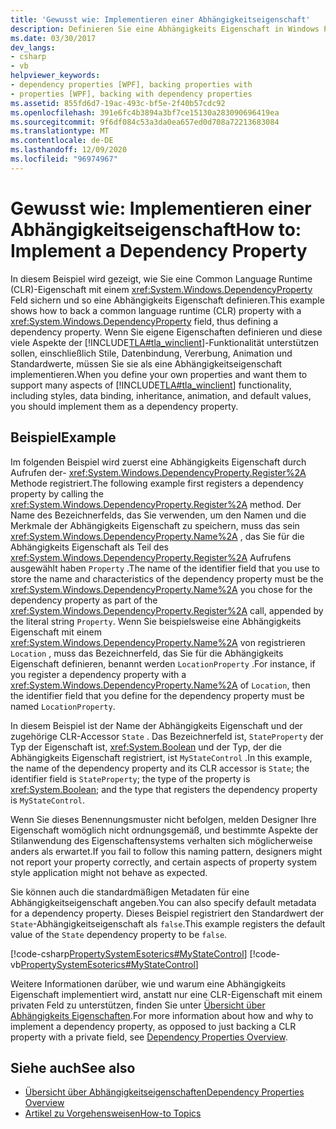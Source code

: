 ```yaml
---
title: 'Gewusst wie: Implementieren einer Abhängigkeitseigenschaft'
description: Definieren Sie eine Abhängigkeits Eigenschaft in Windows Presentation Foundation, indem Sie eine Common Language Runtime Eigenschaft mit einem DependencyProperty-Feld unterstützen.
ms.date: 03/30/2017
dev_langs:
- csharp
- vb
helpviewer_keywords:
- dependency properties [WPF], backing properties with
- properties [WPF], backing with dependency properties
ms.assetid: 855fd6d7-19ac-493c-bf5e-2f40b57cdc92
ms.openlocfilehash: 391e6fc4b3894a3bf7ce15130a283090696419ea
ms.sourcegitcommit: 9f6df084c53a3da0ea657ed0d708a72213683084
ms.translationtype: MT
ms.contentlocale: de-DE
ms.lasthandoff: 12/09/2020
ms.locfileid: "96974967"
---
```

# <a name="how-to-implement-a-dependency-property"></a><span data-ttu-id="03bac-103">Gewusst wie: Implementieren einer Abhängigkeitseigenschaft</span><span class="sxs-lookup"><span data-stu-id="03bac-103">How to: Implement a Dependency Property</span></span>
<span data-ttu-id="03bac-104">In diesem Beispiel wird gezeigt, wie Sie eine Common Language Runtime (CLR)-Eigenschaft mit einem <xref:System.Windows.DependencyProperty> Feld sichern und so eine Abhängigkeits Eigenschaft definieren.</span><span class="sxs-lookup"><span data-stu-id="03bac-104">This example shows how to back a common language runtime (CLR) property with a <xref:System.Windows.DependencyProperty> field, thus defining a dependency property.</span></span> <span data-ttu-id="03bac-105">Wenn Sie eigene Eigenschaften definieren und diese viele Aspekte der [!INCLUDE[TLA#tla_winclient](../../../includes/tlasharptla-winclient-md.md)]-Funktionalität unterstützen sollen, einschließlich Stile, Datenbindung, Vererbung, Animation und Standardwerte, müssen Sie sie als eine Abhängigkeitseigenschaft implementieren.</span><span class="sxs-lookup"><span data-stu-id="03bac-105">When you define your own properties and want them to support many aspects of [!INCLUDE[TLA#tla_winclient](../../../includes/tlasharptla-winclient-md.md)] functionality, including styles, data binding, inheritance, animation, and default values, you should implement them as a dependency property.</span></span>  
  
## <a name="example"></a><span data-ttu-id="03bac-106">Beispiel</span><span class="sxs-lookup"><span data-stu-id="03bac-106">Example</span></span>  
 <span data-ttu-id="03bac-107">Im folgenden Beispiel wird zuerst eine Abhängigkeits Eigenschaft durch Aufrufen der- <xref:System.Windows.DependencyProperty.Register%2A> Methode registriert.</span><span class="sxs-lookup"><span data-stu-id="03bac-107">The following example first registers a dependency property by calling the <xref:System.Windows.DependencyProperty.Register%2A> method.</span></span> <span data-ttu-id="03bac-108">Der Name des Bezeichnerfelds, das Sie verwenden, um den Namen und die Merkmale der Abhängigkeits Eigenschaft zu speichern, muss das sein <xref:System.Windows.DependencyProperty.Name%2A> , das Sie für die Abhängigkeits Eigenschaft als Teil des <xref:System.Windows.DependencyProperty.Register%2A> Aufrufens ausgewählt haben `Property` .</span><span class="sxs-lookup"><span data-stu-id="03bac-108">The name of the identifier field that you use to store the name and characteristics of the dependency property must be the <xref:System.Windows.DependencyProperty.Name%2A> you chose for the dependency property as part of the <xref:System.Windows.DependencyProperty.Register%2A> call, appended by the literal string `Property`.</span></span> <span data-ttu-id="03bac-109">Wenn Sie beispielsweise eine Abhängigkeits Eigenschaft mit einem <xref:System.Windows.DependencyProperty.Name%2A> von registrieren `Location` , muss das Bezeichnerfeld, das Sie für die Abhängigkeits Eigenschaft definieren, benannt werden `LocationProperty` .</span><span class="sxs-lookup"><span data-stu-id="03bac-109">For instance, if you register a dependency property with a <xref:System.Windows.DependencyProperty.Name%2A> of `Location`, then the identifier field that you define for the dependency property must be named `LocationProperty`.</span></span>  
  
 <span data-ttu-id="03bac-110">In diesem Beispiel ist der Name der Abhängigkeits Eigenschaft und der zugehörige CLR-Accessor `State` . Das Bezeichnerfeld ist, `StateProperty` der Typ der Eigenschaft ist, <xref:System.Boolean> und der Typ, der die Abhängigkeits Eigenschaft registriert, ist `MyStateControl` .</span><span class="sxs-lookup"><span data-stu-id="03bac-110">In this example, the name of the dependency property and its CLR accessor is `State`; the identifier field is `StateProperty`; the type of the property is <xref:System.Boolean>; and the type that registers the dependency property is `MyStateControl`.</span></span>  
  
 <span data-ttu-id="03bac-111">Wenn Sie dieses Benennungsmuster nicht befolgen, melden Designer Ihre Eigenschaft womöglich nicht ordnungsgemäß, und bestimmte Aspekte der Stilanwendung des Eigenschaftensystems verhalten sich möglicherweise anders als erwartet.</span><span class="sxs-lookup"><span data-stu-id="03bac-111">If you fail to follow this naming pattern, designers might not report your property correctly, and certain aspects of property system style application might not behave as expected.</span></span>  
  
 <span data-ttu-id="03bac-112">Sie können auch die standardmäßigen Metadaten für eine Abhängigkeitseigenschaft angeben.</span><span class="sxs-lookup"><span data-stu-id="03bac-112">You can also specify default metadata for a dependency property.</span></span> <span data-ttu-id="03bac-113">Dieses Beispiel registriert den Standardwert der `State`-Abhängigkeitseigenschaft als `false`.</span><span class="sxs-lookup"><span data-stu-id="03bac-113">This example registers the default value of the `State` dependency property to be `false`.</span></span>  
  
 [!code-csharp[PropertySystemEsoterics#MyStateControl](~/samples/snippets/csharp/VS_Snippets_Wpf/PropertySystemEsoterics/CSharp/SDKSampleLibrary/class1.cs#mystatecontrol)]
 [!code-vb[PropertySystemEsoterics#MyStateControl](~/samples/snippets/visualbasic/VS_Snippets_Wpf/PropertySystemEsoterics/visualbasic/sdksamplelibrary/class1.vb#mystatecontrol)]  
  
 <span data-ttu-id="03bac-114">Weitere Informationen darüber, wie und warum eine Abhängigkeits Eigenschaft implementiert wird, anstatt nur eine CLR-Eigenschaft mit einem privaten Feld zu unterstützen, finden Sie unter [Übersicht über Abhängigkeits Eigenschaften](dependency-properties-overview.md).</span><span class="sxs-lookup"><span data-stu-id="03bac-114">For more information about how and why to implement a dependency property, as opposed to just backing a CLR property with a private field, see [Dependency Properties Overview](dependency-properties-overview.md).</span></span>  
  
## <a name="see-also"></a><span data-ttu-id="03bac-115">Siehe auch</span><span class="sxs-lookup"><span data-stu-id="03bac-115">See also</span></span>

- [<span data-ttu-id="03bac-116">Übersicht über Abhängigkeitseigenschaften</span><span class="sxs-lookup"><span data-stu-id="03bac-116">Dependency Properties Overview</span></span>](dependency-properties-overview.md)
- [<span data-ttu-id="03bac-117">Artikel zu Vorgehensweisen</span><span class="sxs-lookup"><span data-stu-id="03bac-117">How-to Topics</span></span>](properties-how-to-topics.md)

